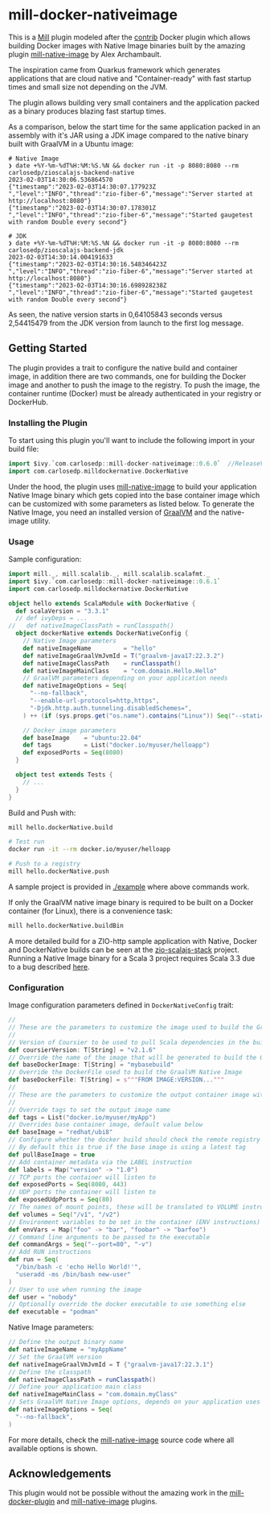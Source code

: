 # mill-docker-nativeimage

This is a [Mill][mill] plugin modeled after the [contrib][docker-plugin] Docker plugin which allows building Docker images with Native Image binaries built by the amazing plugin [mill-native-image][mill-native-image] by Alex Archambault.

The inspiration came from Quarkus framework which generates applications that are cloud native and "Container-ready" with fast startup times and small size not depending on the JVM.

The plugin allows building very small containers and the application packed as a binary produces blazing fast startup times.

As a comparison, below the start time for the same application packed in an assembly with it's JAR using a JDK image compared to the native binary built with GraalVM in a Ubuntu image:

```plain
# Native Image
❯ date +%Y-%m-%dT%H:%M:%S.%N && docker run -it -p 8080:8080 --rm carlosedp/zioscalajs-backend-native
2023-02-03T14:30:06.536864570
{"timestamp":"2023-02-03T14:30:07.177923Z     ","level":"INFO","thread":"zio-fiber-6","message":"Server started at http://localhost:8080"}
{"timestamp":"2023-02-03T14:30:07.178301Z     ","level":"INFO","thread":"zio-fiber-6","message":"Started gaugetest with random Double every second"}

# JDK
❯ date +%Y-%m-%dT%H:%M:%S.%N && docker run -it -p 8080:8080 --rm carlosedp/zioscalajs-backend-jdk
2023-02-03T14:30:14.004191633
{"timestamp":"2023-02-03T14:30:16.548346423Z  ","level":"INFO","thread":"zio-fiber-6","message":"Server started at http://localhost:8080"}
{"timestamp":"2023-02-03T14:30:16.698928238Z  ","level":"INFO","thread":"zio-fiber-6","message":"Started gaugetest with random Double every second"}
```

As seen, the native version starts in 0,64105843 seconds versus 2,54415479 from the JDK version from launch to the first log message.

## Getting Started

The plugin provides a trait to configure the native build and container image, in addition there are two commands, one for building the Docker image and another to push the image to the registry. To push the image, the container runtime (Docker) must be already authenticated in your registry or DockerHub.

### Installing the Plugin

To start using this plugin you'll want to include the following import in your build file:

```scala
import $ivy.`com.carlosedp::mill-docker-nativeimage::0.6.0`  //ReleaseVerMill
import com.carlosedp.milldockernative.DockerNative
```

Under the hood, the plugin uses [mill-native-image][mill-native-image] to build your application Native Image binary which gets copied into the base container image which can be customized with some parameters as listed below. To generate the Native Image, you need an installed version of [GraalVM][graalvm-install] and the native-image utility.

### Usage

Sample configuration:

```scala
import mill._, mill.scalalib._, mill.scalalib.scalafmt._
import $ivy.`com.carlosedp::mill-docker-nativeimage::0.6.1`
import com.carlosedp.milldockernative.DockerNative

object hello extends ScalaModule with DockerNative {
  def scalaVersion = "3.3.1"
  // def ivyDeps = ...
//   def nativeImageClassPath = runClasspath()
  object dockerNative extends DockerNativeConfig {
    // Native Image parameters
    def nativeImageName         = "hello"
    def nativeImageGraalVmJvmId = T("graalvm-java17:22.3.2")
    def nativeImageClassPath    = runClasspath()
    def nativeImageMainClass    = "com.domain.Hello.Hello"
    // GraalVM parameters depending on your application needs
    def nativeImageOptions = Seq(
      "--no-fallback",
      "--enable-url-protocols=http,https",
      "-Djdk.http.auth.tunneling.disabledSchemes=",
    ) ++ (if (sys.props.get("os.name").contains("Linux")) Seq("--static") else Seq.empty)

    // Docker image parameters
    def baseImage    = "ubuntu:22.04"
    def tags         = List("docker.io/myuser/helloapp")
    def exposedPorts = Seq(8080)
  }

  object test extends Tests {
    // ...
  }
}
```

Build and Push with:

```sh
mill hello.dockerNative.build

# Test run
docker run -it --rm docker.io/myuser/helloapp

# Push to a registry
mill hello.dockerNative.push
```

A sample project is provided in [./example](./example) where above commands work.

If only the GraalVM native image binary is required to be built on a Docker container (for Linux), there is a convenience task:

```sh
mill hello.dockerNative.buildBin
```

A more detailed build for a ZIO-http sample application with Native, Docker and DockerNative builds can be seen at the [zio-scalajs-stack][zio-scalajs-stack-build] project. Running a Native Image binary for a Scala 3 project requires Scala 3.3 due to a bug described [here][nativeimage-bug].

### Configuration

Image configuration parameters defined in `DockerNativeConfig` trait:

```scala
//
// These are the parameters to customize the image used to build the GraalVM Native Image binary
//
// Version of Coursier to be used to pull Scala dependencies in the build image
def coursierVersion: T[String] = "v2.1.6"
// Override the name of the image that will be generated to build the GraalVM Native Image
def baseDockerImage: T[String] = "mybasebuild"
// Override the DockerFile used to build the GraalVM Native Image
def baseDockerFile: T[String] = s"""FROM IMAGE:VERSION..."""
//
// These are the parameters to customize the output container image with the application
//
// Override tags to set the output image name
def tags = List("docker.io/myuser/myApp")
// Overrides base container image, default value below
def baseImage = "redhat/ubi8"
// Configure whether the docker build should check the remote registry for a new version of the base image before building.
// By default this is true if the base image is using a latest tag
def pullBaseImage = true
// Add container metadata via the LABEL instruction
def labels = Map("version" -> "1.0")
// TCP ports the container will listen to
def exposedPorts = Seq(8080, 443)
// UDP ports the container will listen to
def exposedUdpPorts = Seq(80)
// The names of mount points, these will be translated to VOLUME instructions
def volumes = Seq("/v1", "/v2")
// Environment variables to be set in the container (ENV instructions)
def envVars = Map("foo" -> "bar", "foobar" -> "barfoo")
// Command line arguments to be passed to the executable
def commandArgs = Seq("--port=80", "-v")
// Add RUN instructions
def run = Seq(
  "/bin/bash -c 'echo Hello World!'",
  "useradd -ms /bin/bash new-user"
)
// User to use when running the image
def user = "nobody"
// Optionally override the docker executable to use something else
def executable = "podman"
```

Native Image parameters:

```scala
// Define the output binary name
def nativeImageName = "myAppName"
// Set the GraalVM version
def nativeImageGraalVmJvmId = T {"graalvm-java17:22.3.1"}
// Define the classpath
def nativeImageClassPath = runClasspath()
// Define your application main class
def nativeImageMainClass = "com.domain.myClass"
// Sets GraalVM Native Image options, depends on your application uses
def nativeImageOptions = Seq(
  "--no-fallback",
)
```

For more details, check the [mill-native-image][mill-native-image-src] source code where all available options is shown.

## Acknowledgements

This plugin would not be possible without the amazing work in the [mill-docker-plugin][docker-plugin] and [mill-native-image][mill-native-image] plugins.


[mill]: https://com-lihaoyi.github.io/mill/mill/Intro_to_Mill.html
[docker-plugin]: https://com-lihaoyi.github.io/mill/mill/Plugin_Docker.html
[mill-native-image]: https://github.com/alexarchambault/mill-native-image
[mill-native-image-src]: https://github.com/alexarchambault/mill-native-image/blob/master/plugin/src/io/github/alexarchambault/millnativeimage/NativeImage.scala
[graalvm-install]: https://www.graalvm.org/22.1/reference-manual/native-image/
[zio-scalajs-stack-build]: https://github.com/carlosedp/zio-scalajs-stack/blob/5c9e2817480ba7ef263770108197a36ff493dea7/build.sc#L51
[nativeimage-bug]: https://github.com/carlosedp/zio-scalajs-stack/issues/8

